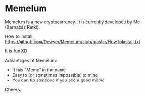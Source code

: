 # MemeIum
MemeIum is a new cryptocurrency.
It is currently developed by Me (Barnabás Rátki).

How to install: https://github.com/Dewyer/MemeIum/blob/master/HowToInstall.txt

It is fun XD

Advantages of MemeIum:
- It has "Meme" in the name
- Easy to (or sometimes impossible) to mine	
- You can tip someone if you see a good meme

Cheers.
